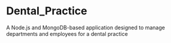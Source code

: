 # Dental_Practice
 A Node.js and MongoDB-based application designed to manage departments and employees for a dental practice
